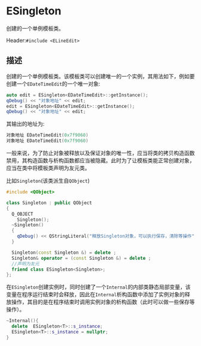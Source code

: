 # ESingleton

创建的一个单例模板类。

Header:`#include <ELineEdit>`

## 描述

创建的一个单例模板类。该模板类可以创建唯一的一个实例，其用法如下，例如要创建一个`EDateTimeEdit`的一个唯一对象:

```C++
auto edit = ESingleton<EDateTimeEdit>::getInstance();
qDebug() << "对象地址" << edit;
edit = ESingleton<EDateTimeEdit>::getInstance();
qDebug() << "对象地址" << edit;
```

其输出的地址为:

```cpp
对象地址 EDateTimeEdit(0x7f9060)
对象地址 EDateTimeEdit(0x7f9060)
```

一般来说，为了防止对象被释放以及保证对象的唯一性，应当将类的拷贝构造函数禁用，其构造函数与析构函数都应当被隐藏。此时为了让模板类能正常创建对象，应当在类中将模板类声明为友元类。

比如`Singleton`(该类派生自`QObject`)

```cpp
#include <QObject>

class Singleton : public QObject
{
  Q_OBJECT
    Singleton();
  ~Singleton()
  {
    qDebug() << QStringLiteral("释放Singleton对象，可以执行保存，清除等操作");
  }

  Singleton(const Singleton &) = delete ;
  Singleton& operator = (const Singleton &) = delete ;
  //声明为友元
  friend class ESingleton<Singleton>;
};
```

在`ESingleton`创建实例时，同时创建了一个`Internal`的内部类静态局部变量，该变量在程序运行结束时会释放，因此在`Internal`析构函数中添加了实例对象的释放操作，其目的是在程序结束时调用实例对象的析构函数（此时可以做一些保存等操作）。

```cpp
~Internal(){
  delete  ESingleton<T>::s_instance;
  ESingleton<T>::s_instance = nullptr;
}
```

